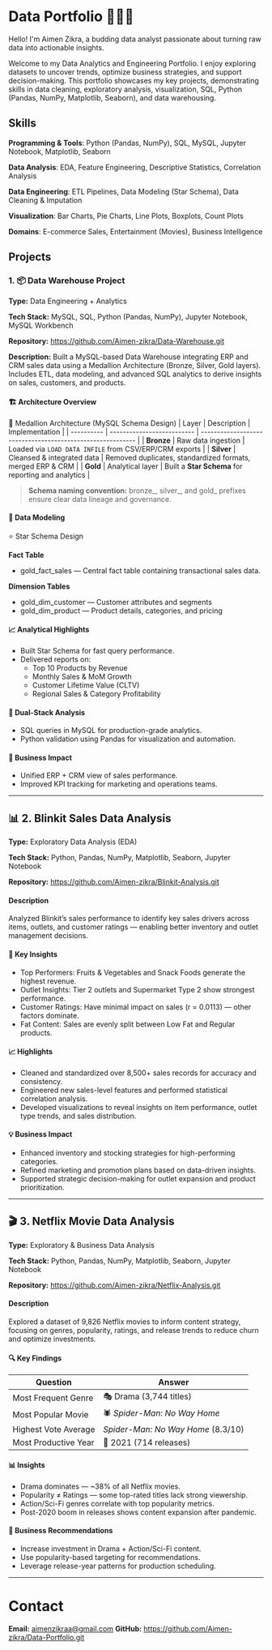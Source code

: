 # Data Portfolio 👩🏻‍💻

Hello! I'm Aimen Zikra, a budding data analyst passionate about turning raw data into actionable insights.

Welcome to my Data Analytics and Engineering Portfolio. I enjoy exploring datasets to uncover trends, optimize business strategies, and support decision-making. This portfolio showcases my key projects, demonstrating skills in data cleaning, exploratory analysis, visualization, SQL, Python (Pandas, NumPy, Matplotlib, Seaborn), and data warehousing.

##  Skills

**Programming & Tools**: Python (Pandas, NumPy), SQL, MySQL, Jupyter Notebook, Matplotlib, Seaborn

**Data Analysis**: EDA, Feature Engineering, Descriptive Statistics, Correlation Analysis

**Data Engineering**: ETL Pipelines, Data Modeling (Star Schema), Data Cleaning & Imputation

**Visualization**: Bar Charts, Pie Charts, Line Plots, Boxplots, Count Plots

**Domains**: E-commerce Sales, Entertainment (Movies), Business Intelligence

## Projects
### 1. 📦 Data Warehouse Project
**Type:** Data Engineering + Analytics

**Tech Stack:** MySQL, SQL, Python (Pandas, NumPy), Jupyter Notebook, MySQL Workbench

**Repository:** https://github.com/Aimen-zikra/Data-Warehouse.git

**Description:**
Built a MySQL-based Data Warehouse integrating ERP and CRM sales data using a Medallion Architecture (Bronze, Silver, Gold layers).
Includes ETL, data modeling, and advanced SQL analytics to derive insights on sales, customers, and products.

#### 🏗️ Architecture Overview
🔹 Medallion Architecture (MySQL Schema Design)
| Layer      | Description                | Implementation                                             |
| ---------- | -------------------------- | ---------------------------------------------------------- |
| **Bronze** | Raw data ingestion         | Loaded via `LOAD DATA INFILE` from CSV/ERP/CRM exports     |
| **Silver** | Cleansed & integrated data | Removed duplicates, standardized formats, merged ERP & CRM |
| **Gold**   | Analytical layer           | Built a **Star Schema** for reporting and analytics        |

> **Schema naming convention:**
bronze_, silver_, and gold_ prefixes ensure clear data lineage and governance.


#### 🧩 Data Modeling
⭐ Star Schema Design

**Fact Table**
- gold_fact_sales — Central fact table containing transactional sales data.

**Dimension Tables**
- gold_dim_customer — Customer attributes and segments
- gold_dim_product — Product details, categories, and pricing

#### 📈 Analytical Highlights
- Built Star Schema for fast query performance.
- Delivered reports on:
  - Top 10 Products by Revenue
  - Monthly Sales & MoM Growth
  - Customer Lifetime Value (CLTV)
  - Regional Sales & Category Profitability

#### 🧮 Dual-Stack Analysis
- SQL queries in MySQL for production-grade analytics.
- Python validation using Pandas for visualization and automation.
  
#### 💼 Business Impact
- Unified ERP + CRM view of sales performance.
- Improved KPI tracking for marketing and operations teams.

---
## 📊 2. Blinkit Sales Data Analysis
**Type:** Exploratory Data Analysis (EDA)

**Tech Stack:** Python, Pandas, NumPy, Matplotlib, Seaborn, Jupyter Notebook

**Repository:** https://github.com/Aimen-zikra/Blinkit-Analysis.git

#### Description
Analyzed Blinkit’s sales performance to identify key sales drivers across items, outlets, and customer ratings — enabling better inventory and outlet management decisions.

#### 🧩 Key Insights
*  Top Performers: Fruits & Vegetables and Snack Foods generate the highest revenue.
*  Outlet Insights: Tier 2 outlets and Supermarket Type 2 show strongest performance.
*  Customer Ratings: Have minimal impact on sales (r = 0.0113) — other factors dominate.
*  Fat Content: Sales are evenly split between Low Fat and Regular products.

#### 📈 Highlights
*  Cleaned and standardized over 8,500+ sales records for accuracy and consistency.
*  Engineered new sales-level features and performed statistical correlation analysis.
*  Developed visualizations to reveal insights on item performance, outlet type trends, and sales distribution.

#### 💡 Business Impact
*  Enhanced inventory and stocking strategies for high-performing categories.
*  Refined marketing and promotion plans based on data-driven insights.
*  Supported strategic decision-making for outlet expansion and product prioritization.

---
## 🎬 3. Netflix Movie Data Analysis
**Type:** Exploratory & Business Data Analysis

**Tech Stack:** Python, Pandas, NumPy, Matplotlib, Seaborn, Jupyter Notebook

**Repository:** https://github.com/Aimen-zikra/Netflix-Analysis.git

#### Description
Explored a dataset of 9,826 Netflix movies to inform content strategy, focusing on genres, popularity, ratings, and release trends to reduce churn and optimize investments.

#### 🔍 Key Findings

| Question             | Answer                             |
| -------------------- | ---------------------------------- |
| Most Frequent Genre  | 🎭 Drama (3,744 titles)            |
| Most Popular Movie   | 🕷️ *Spider-Man: No Way Home*      |
| Highest Vote Average | *Spider-Man: No Way Home* (8.3/10) |
| Most Productive Year | 📅 2021 (714 releases)             |

#### 📊 Insights

* Drama dominates — ~38% of all Netflix movies.
* Popularity ≠ Ratings — some top-rated titles lack strong viewership.
* Action/Sci-Fi genres correlate with top popularity metrics.
* Post-2020 boom in releases shows content expansion after pandemic.

#### 🧠 Business Recommendations

- Increase investment in Drama + Action/Sci-Fi content.
- Use popularity-based targeting for recommendations.
- Leverage release-year patterns for production scheduling.

---
# Contact

**Email:** aimenzikraa@gmail.com
**GitHub:** https://github.com/Aimen-zikra/Data-Portfolio.git
